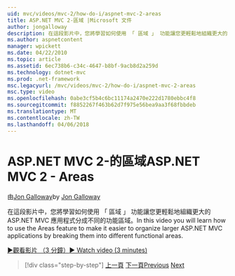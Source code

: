 ```yaml
---
uid: mvc/videos/mvc-2/how-do-i/aspnet-mvc-2-areas
title: ASP.NET MVC 2-區域 |Microsoft 文件
author: jongalloway
description: 在這段影片中，您將學習如何使用 「 區域 」 功能讓您更輕鬆地組織更大的 ASP.NET MVC 應用程式分成不同 funct...
ms.author: aspnetcontent
manager: wpickett
ms.date: 04/22/2010
ms.topic: article
ms.assetid: 6ec738b6-c34c-4647-b8bf-9acb8d2a259d
ms.technology: dotnet-mvc
ms.prod: .net-framework
msc.legacyurl: /mvc/videos/mvc-2/how-do-i/aspnet-mvc-2-areas
msc.type: video
ms.openlocfilehash: 0abe3cf5b4c6bc11174a2470e222d1780ebbc4f8
ms.sourcegitcommit: f8852267f463b62d7f975e56bea9aa3f68fbbdeb
ms.translationtype: MT
ms.contentlocale: zh-TW
ms.lasthandoff: 04/06/2018
---
```

<a name="aspnet-mvc-2---areas"></a><span data-ttu-id="c84a0-103">ASP.NET MVC 2-的區域</span><span class="sxs-lookup"><span data-stu-id="c84a0-103">ASP.NET MVC 2 - Areas</span></span>
====================
<span data-ttu-id="c84a0-104">由[Jon Galloway](https://github.com/jongalloway)</span><span class="sxs-lookup"><span data-stu-id="c84a0-104">by [Jon Galloway](https://github.com/jongalloway)</span></span>

<span data-ttu-id="c84a0-105">在這段影片中，您將學習如何使用 「 區域 」 功能讓您更輕鬆地組織更大的 ASP.NET MVC 應用程式分成不同的功能區域。</span><span class="sxs-lookup"><span data-stu-id="c84a0-105">In this video you will learn how to use the Areas feature to make it easier to organize larger ASP.NET MVC applications by breaking them into different functional areas.</span></span>

[<span data-ttu-id="c84a0-106">&#9654;觀看影片 （3 分鐘）</span><span class="sxs-lookup"><span data-stu-id="c84a0-106">&#9654; Watch video (3 minutes)</span></span>](https://channel9.msdn.com/Blogs/ASP-NET-Site-Videos/aspnet-mvc-2-areas)

> [!div class="step-by-step"]
> <span data-ttu-id="c84a0-107">[上一頁](mvc2-template-customization.md)
> [下一頁](aspnet-mvc-2-render-action.md)</span><span class="sxs-lookup"><span data-stu-id="c84a0-107">[Previous](mvc2-template-customization.md)
[Next](aspnet-mvc-2-render-action.md)</span></span>
